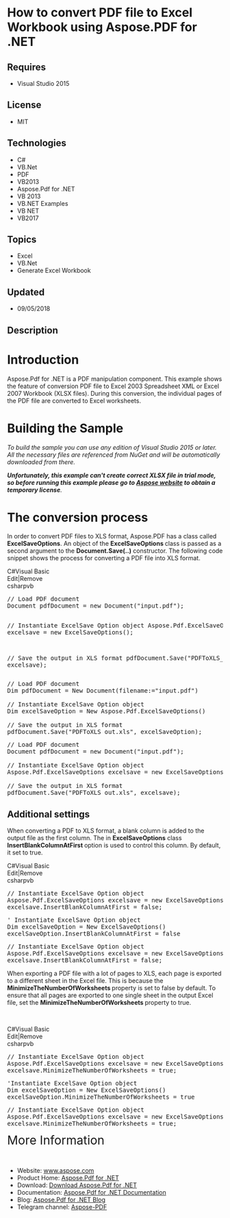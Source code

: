 # How to convert PDF file to Excel Workbook using Aspose.PDF for .NET
## Requires
- Visual Studio 2015
## License
- MIT
## Technologies
- C#
- VB.Net
- PDF
- VB2013
- Aspose.Pdf for .NET
- VB 2013
- VB.NET Examples
- VB NET
- VB2017
## Topics
- Excel
- VB.Net
- Generate Excel Workbook
## Updated
- 09/05/2018
## Description

<h1>Introduction</h1>
<p>Aspose.Pdf for .NET is a PDF manipulation component. This example shows the feature of conversion PDF file to Excel 2003 Spreadsheet&nbsp;XML or Excel 2007 Workbook (XLSX files). During this conversion, the individual pages of the PDF file are converted
 to Excel worksheets.</p>
<h1>Building the Sample</h1>
<p><em>To build the sample you can use any edition of Visual Studio 2015 or later. All the necessary files are referenced from NuGet and will be automatically downloaded from there.
</em></p>
<p><em><strong>Unfortunately, this example can't create correct XLSX file in trial mode, so before running this example please go to
<a href="https://purchase.aspose.com/temporary-license">Aspose website</a> to obtain a temporary license</strong>.</em></p>
<h1>The conversion process</h1>
<p>In order to convert PDF files to XLS format, Aspose.PDF has a class called <strong>
ExcelSaveOptions</strong>. An object of the <strong>ExcelSaveOptions </strong>class is passed as a second argument to the
<strong>Document.Save(..)</strong> constructor. The following code snippet shows the process for converting a PDF file into XLS format.</p>
<div class="endscriptcode">
<div class="scriptcode">
<div class="pluginEditHolder">
<div class="title"><span>C#</span><span>Visual Basic</span></div>
<div class="pluginLinkHolder"><span class="pluginEditHolderLink">Edit</span>|<span class="pluginRemoveHolderLink">Remove</span></div>
<span class="hidden">csharp</span><span class="hidden">vb</span>
<pre class="hidden">// Load PDF document
Document pdfDocument = new Document(&quot;input.pdf&quot;);

// Instantiate ExcelSave Option object
Aspose.Pdf.ExcelSaveOptions excelsave = new ExcelSaveOptions();

// Save the output in XLS format
pdfDocument.Save(&quot;PDFToXLS_out.xls&quot;, excelsave);</pre>
<pre class="hidden">// Load PDF document
Dim pdfDocument = New Document(filename:=&quot;input.pdf&quot;)

// Instantiate ExcelSave Option object
Dim excelSaveOption = New Aspose.Pdf.ExcelSaveOptions()

// Save the output in XLS format
pdfDocument.Save(&quot;PDFToXLS_out.xls&quot;, excelSaveOption);
</pre>
<div class="preview">
<pre class="csharp"><span class="cs__com">//&nbsp;Load&nbsp;PDF&nbsp;document</span>&nbsp;
Document&nbsp;pdfDocument&nbsp;=&nbsp;<span class="cs__keyword">new</span>&nbsp;Document(<span class="cs__string">&quot;input.pdf&quot;</span>);&nbsp;
&nbsp;
<span class="cs__com">//&nbsp;Instantiate&nbsp;ExcelSave&nbsp;Option&nbsp;object</span>&nbsp;
Aspose.Pdf.ExcelSaveOptions&nbsp;excelsave&nbsp;=&nbsp;<span class="cs__keyword">new</span>&nbsp;ExcelSaveOptions();&nbsp;
&nbsp;
<span class="cs__com">//&nbsp;Save&nbsp;the&nbsp;output&nbsp;in&nbsp;XLS&nbsp;format</span>&nbsp;
pdfDocument.Save(<span class="cs__string">&quot;PDFToXLS_out.xls&quot;</span>,&nbsp;excelsave);</pre>
</div>
</div>
</div>
<div class="endscriptcode">
<h2>Additional settings</h2>
<p>When converting a PDF to XLS format, a blank column is added to the output file as the first column. The in
<strong>ExcelSaveOptions</strong> class <strong>InsertBlankColumnAtFirst </strong>
option is used to control this column. By default, it set to true.</p>
<div class="scriptcode">
<div class="pluginEditHolder">
<div class="title"><span>C#</span><span>Visual Basic</span></div>
<div class="pluginLinkHolder"><span class="pluginEditHolderLink">Edit</span>|<span class="pluginRemoveHolderLink">Remove</span></div>
<span class="hidden">csharp</span><span class="hidden">vb</span>
<pre class="hidden">// Instantiate ExcelSave Option object
Aspose.Pdf.ExcelSaveOptions excelsave = new ExcelSaveOptions();
excelsave.InsertBlankColumnAtFirst = false;
</pre>
<pre class="hidden">' Instantiate ExcelSave Option object
Dim excelSaveOption = New ExcelSaveOptions()
excelSaveOption.InsertBlankColumnAtFirst = false</pre>
<div class="preview">
<pre class="csharp"><span class="cs__com">//&nbsp;Instantiate&nbsp;ExcelSave&nbsp;Option&nbsp;object</span>&nbsp;
Aspose.Pdf.ExcelSaveOptions&nbsp;excelsave&nbsp;=&nbsp;<span class="cs__keyword">new</span>&nbsp;ExcelSaveOptions();&nbsp;
excelsave.InsertBlankColumnAtFirst&nbsp;=&nbsp;<span class="cs__keyword">false</span>;&nbsp;
</pre>
</div>
</div>
</div>
<div class="endscriptcode"></div>
<p>When exporting a PDF file with a lot of pages to XLS, each page is exported to a different sheet in the Excel file. This is because the
<strong>MinimizeTheNumberOfWorksheets </strong>property is set to false by default. To ensure that all pages are exported to one single sheet in the output Excel file, set the
<strong>MinimizeTheNumberOfWorksheets </strong>property to true.</p>
<p>&nbsp;</p>
<div class="scriptcode">
<div class="pluginEditHolder">
<div class="title"><span>C#</span><span>Visual Basic</span></div>
<div class="pluginLinkHolder"><span class="pluginEditHolderLink">Edit</span>|<span class="pluginRemoveHolderLink">Remove</span></div>
<span class="hidden">csharp</span><span class="hidden">vb</span>
<pre class="hidden">// Instantiate ExcelSave Option object
Aspose.Pdf.ExcelSaveOptions excelsave = new ExcelSaveOptions();
excelsave.MinimizeTheNumberOfWorksheets = true;</pre>
<pre class="hidden">'Instantiate ExcelSave Option object
Dim excelSaveOption = New ExcelSaveOptions()
excelSaveOption.MinimizeTheNumberOfWorksheets = true</pre>
<div class="preview">
<pre class="csharp"><span class="cs__com">//&nbsp;Instantiate&nbsp;ExcelSave&nbsp;Option&nbsp;object</span>&nbsp;
Aspose.Pdf.ExcelSaveOptions&nbsp;excelsave&nbsp;=&nbsp;<span class="cs__keyword">new</span>&nbsp;ExcelSaveOptions();&nbsp;
excelsave.MinimizeTheNumberOfWorksheets&nbsp;=&nbsp;<span class="cs__keyword">true</span>;</pre>
</div>
</div>
</div>
<div class="endscriptcode"><span style="font-size:2em">More Information</span></div>
<p>&nbsp;</p>
</div>
</div>
<ul>
<li>Website:&nbsp;<a rel="nofollow" href="http://www.aspose.com/">www.aspose.com</a>
</li><li>Product Home:&nbsp;<a rel="nofollow" href="https://products.aspose.com/pdf/net">Aspose.Pdf for .NET</a>
</li><li>Download:&nbsp;<a rel="nofollow" href="https://www.nuget.org/packages/Aspose.Pdf/">Download Aspose.Pdf for .NET</a>
</li><li>Documentation:&nbsp;<a rel="nofollow" href="https://docs.aspose.com/display/pdfnet/Home">Aspose.Pdf for .NET Documentation</a>
</li><li>Blog:&nbsp;<a rel="nofollow" href="https://blog.aspose.com/category/aspose-products/aspose-pdf-product-family/">Aspose.Pdf for .NET Blog</a>
</li><li>Telegram channel:&nbsp;<a href="https://t.me/asposepdf">Aspose-PDF</a> </li></ul>
